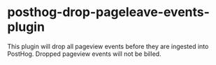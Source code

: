 # posthog-drop-pageleave-events-plugin
This plugin will drop all pageview events before they are ingested into PostHog.  Dropped pageview events will not be billed.

